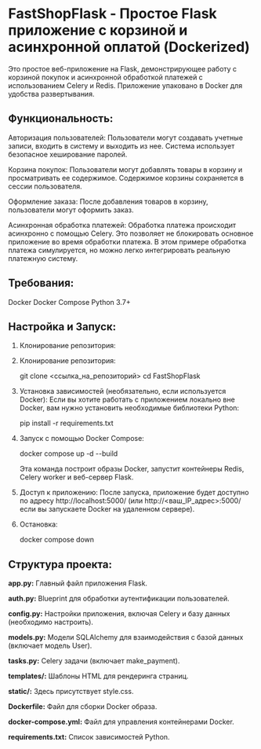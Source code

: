 # FastShopFlask - Простое Flask приложение с корзиной и асинхронной оплатой (Dockerized)

Это простое веб-приложение на Flask, демонстрирующее работу с корзиной покупок и асинхронной обработкой платежей с использованием Celery и Redis. Приложение упаковано в Docker для удобства развертывания.

## Функциональность:

Авторизация пользователей:  Пользователи могут создавать учетные записи, входить в систему и выходить из нее.  Система использует безопасное хеширование паролей.

Корзина покупок: Пользователи могут добавлять товары в корзину и просматривать ее содержимое.  Содержимое корзины сохраняется в сессии пользователя.

Оформление заказа: После добавления товаров в корзину, пользователи могут оформить заказ.

Асинхронная обработка платежей: Обработка платежа происходит асинхронно с помощью Celery.  Это позволяет не блокировать основное приложение во время обработки платежа.  В этом примере обработка платежа симулируется, но  можно легко интегрировать реальную платежную систему.

## Требования:

Docker
Docker Compose
Python 3.7+

## Настройка и Запуск:

1. Клонирование репозитория:
1. Клонирование репозитория:
   


    git clone <ссылка_на_репозиторий>
    cd FastShopFlask
   

2. Установка зависимостей (необязательно, если используется Docker):  Если вы хотите работать с приложением локально вне Docker, вам нужно установить необходимые библиотеки Python:
   


    pip install -r requirements.txt
   

3. Запуск с помощью Docker Compose:
   


    docker compose up -d --build
   

   Эта команда построит образы Docker, запустит контейнеры Redis, Celery worker и веб-сервер Flask.

4. Доступ к приложению: После запуска, приложение будет доступно по адресу http://localhost:5000/ (или http://<ваш_IP_адрес>:5000/ если вы запускаете Docker на удаленном сервере).

5. Остановка:
   


    docker compose down
   

## Структура проекта:

__app.py:__ Главный файл приложения Flask.

__auth.py:__ Blueprint для обработки аутентификации пользователей.

__config.py:__ Настройки приложения, включая Celery и базу данных (необходимо настроить).

__models.py:__ Модели SQLAlchemy для взаимодействия с базой данных (включает модель User).

__tasks.py:__ Celery задачи (включает make_payment).

__templates/:__ Шаблоны HTML для рендеринга страниц.

__static/:__ Здесь присутствует style.css.

__Dockerfile:__ Файл для сборки Docker образа.

__docker-compose.yml:__ Файл для управления контейнерами Docker.

__requirements.txt:__ Список зависимостей Python.
